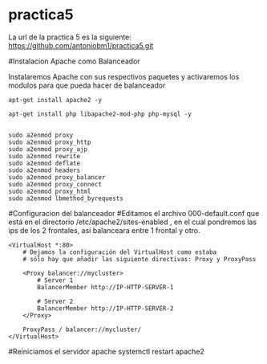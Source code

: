 # practica5
La url de la practica 5 es la siguiente:
      https://github.com/antoniobm1/practica5.git
      
#Instalacion Apache como Balanceador

Instalaremos Apache con sus respectivos paquetes y activaremos los modulos para que pueda hacer de balanceador

```
apt-get install apache2 -y

apt-get install php libapache2-mod-php php-mysql -y


sudo a2enmod proxy
sudo a2enmod proxy_http
sudo a2enmod proxy_ajp
sudo a2enmod rewrite
sudo a2enmod deflate
sudo a2enmod headers
sudo a2enmod proxy_balancer
sudo a2enmod proxy_connect
sudo a2enmod proxy_html
sudo a2enmod lbmethod_byrequests

```

#Configuracion del balanceador
#Editamos el archivo 000-default.conf que está en el directorio /etc/apache2/sites-enabled , en el cual pondremos las ips de los 2 frontales, asi balanceara entre 1 frontal y otro.
```
<VirtualHost *:80>
    # Dejamos la configuración del VirtualHost como estaba
    # sólo hay que añadir las siguiente directivas: Proxy y ProxyPass

    <Proxy balancer://mycluster>
        # Server 1
        BalancerMember http://IP-HTTP-SERVER-1

        # Server 2
        BalancerMember http://IP-HTTP-SERVER-2
    </Proxy>

    ProxyPass / balancer://mycluster/
</VirtualHost>
```


#Reiniciamos el servidor apache
systemctl restart apache2


